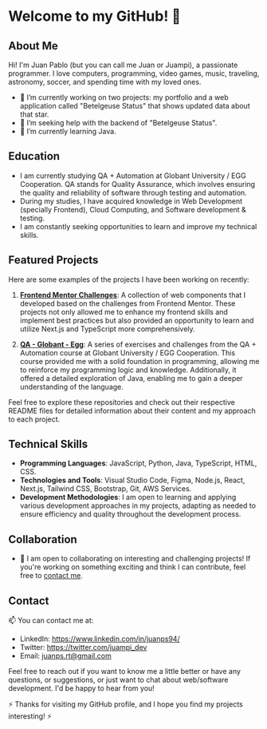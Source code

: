 # Welcome to my GitHub! 👋

## About Me 
Hi! I'm Juan Pablo (but you can call me Juan or Juampi), a passionate programmer. I love computers, programming, video games, music, traveling, astronomy, soccer, and spending time with my loved ones.

- 🔭 I’m currently working on two projects: my portfolio and a web application called "Betelgeuse Status" that shows updated data about that star.
- 🤔 I’m seeking help with the backend of "Betelgeuse Status".
- 🌱 I’m currently learning Java.

## Education
- I am currently studying QA + Automation at Globant University / EGG Cooperation. QA stands for Quality Assurance, which involves ensuring the quality and reliability of software through testing and automation.
- During my studies, I have acquired knowledge in Web Development (specially Frontend), Cloud Computing, and Software development & testing.
- I am constantly seeking opportunities to learn and improve my technical skills.

## Featured Projects
Here are some examples of the projects I have been working on recently:

1. **[Frontend Mentor Challenges](https://github.com/juan-ps/frontend-mentor-challenges)**: A collection of web components that I developed based on the challenges from Frontend Mentor. These projects not only allowed me to enhance my frontend skills and implement best practices but also provided an opportunity to learn and utilize Next.js and TypeScript more comprehensively.

2. **[QA - Globant - Egg](https://github.com/juan-ps/qaGlobantEgg)**: A series of exercises and challenges from the QA + Automation course at Globant University / EGG Cooperation. This course provided me with a solid foundation in programming, allowing me to reinforce my programming logic and knowledge. Additionally, it offered a detailed exploration of Java, enabling me to gain a deeper understanding of the language.

Feel free to explore these repositories and check out their respective README files for detailed information about their content and my approach to each project.

## Technical Skills
- **Programming Languages**: JavaScript, Python, Java, TypeScript, HTML, CSS.
- **Technologies and Tools**: Visual Studio Code, Figma, Node.js, React, Next.js, Tailwind CSS, Bootstrap, Git, AWS Services.
- **Development Methodologies**: I am open to learning and applying various development approaches in my projects, adapting as needed to ensure efficiency and quality throughout the development process.

## Collaboration
- 👯 I am open to collaborating on interesting and challenging projects! If you're working on something exciting and think I can contribute, feel free to [contact me](mailto:juanps.rt@gmail.com).

## Contact
📫 You can contact me at:
- LinkedIn: https://www.linkedin.com/in/juanps94/
- Twitter: https://twitter.com/juampi_dev
- Email: juanps.rt@gmail.com

Feel free to reach out if you want to know me a little better or have any questions, or suggestions, or just want to chat about web/software development. I'd be happy to hear from you!

⚡ Thanks for visiting my GitHub profile, and I hope you find my projects interesting! ⚡
